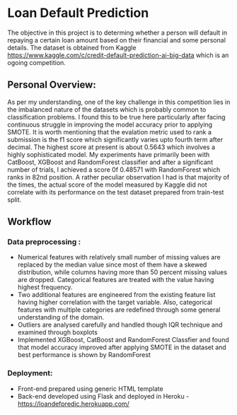 # Loan Default Prediction
The objective in this project is to determing whether a person will default in repaying a certain loan amount based on their financial and some personal details. The dataset is obtained from Kaggle https://www.kaggle.com/c/credit-default-prediction-ai-big-data which is an ogoing competition. 

## **Personal Overview**:  
As per my understanding, one of the key challenge in this competition lies in the imbalanced nature of the datasets which is probably common to
classification problems. I found this to be true here particularly after facing continuous struggle in improving the model accuracy prior to applying SMOTE. It is worth mentioning that the evalation metric used to rank a submission is the f1 score which significantly varies upto fourth term after decimal. The highest score at present is about 0.5643 which involves a highly sophisticated model. My experiments have primarily been with CatBoost, XGBoost and RandomForest classifier and after a significant number of trials, I achieved a score 0f 0.48571 with RandomForest which ranks in 82nd position. A rather peculiar observation I had is that majority of the times, the actual score of the model measured by Kaggle did not correlate with its performance on the test dataset prepared from train-test split. 

## Workflow 
### Data preprocessing : 
* Numerical features with relatively small number of missing values are replaced by the median value since most of them have a skewed distribution, while columns having more than 50 percent missing values are dropped. Categorical features are treated with the value having highest frequency.
* Two additional features are engineered from the existing feature list having higher correlation with the target variable. Also, categorical features with multiple categories are redefined through some general understanding of the domain.
* Outliers are analysed carefully and handled though IQR technique and examined through boxplots
* Implemented XGBoost, CatBoost and RandomForest Classfier and found that model accuracy improved after applying SMOTE in the dataset and best performance is shown by RandomForest

### Deployment:
* Front-end prepared using generic HTML template
* Back-end developed using Flask and deployed in Heroku - https://loandefpredic.herokuapp.com/


